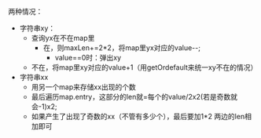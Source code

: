 两种情况：
- 字符串xy：
  - 查询yx在不在map里
    - 在，则maxLen+=2*2，将map里yx对应的value--;
      - value==0时：弹出xy
  - 不在，将map里xy对应的value+1（用getOrdefault来统一xy不在的情况）
- 字符串xx
  - 用另一个map来存储xx出现的个数
  - 最后遍历map.entry，这部分的len就=每个的value/2x2(若是奇数就会-1)x2;
  - 如果产生了出现了奇数的xx（不管有多少个），最后要加1*2
两边的len相加即可